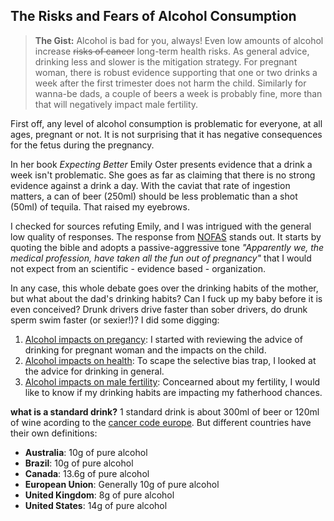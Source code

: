 ## The Risks and Fears of Alcohol Consumption 

> **The Gist:** Alcohol is bad for you, always! Even low amounts of alcohol increase ~~risks of cancer~~ long-term health risks. As general advice, drinking less and slower is the mitigation strategy. For pregnant woman, there is robust evidence supporting that one or two drinks a week after the first trimester does not harm the child. Similarly for wanna-be dads, a couple of beers a week is probably fine, more than that will negatively impact male fertility.

First off, any level of alcohol consumption is problematic for everyone, at all ages, pregnant or not. It is not surprising that it has negative consequences for the fetus during the pregnancy. 

In her book _Expecting Better_ Emily Oster presents evidence that a drink a week isn't problematic. She goes as far as claiming that there is no strong evidence against a drink a day. With the caviat that rate of ingestion matters, a can of beer (250ml) should be less problematic than a shot (50ml) of tequila. That raised my eyebrows. 

I checked for sources refuting Emily, and I was intrigued with the general low quality of responses. The response from [NOFAS](https://depts.washington.edu/fasdpn/pdfs/astley-oster2013.pdf) stands out. It starts by quoting the bible and adopts a passive-aggressive tone _"Apparently
we, the medical profession, have taken all the fun out of pregnancy"_ that I would not expect from an scientific - evidence based - organization. 

In any case, this whole debate goes over the drinking habits of the mother, but what about the dad's drinking habits? Can I fuck up my baby before it is even conceived? Drunk drivers drive faster than sober drivers, do drunk sperm swim faster (or sexier!)? I did some digging:

1. [Alcohol impacts on pregancy](alcohol/alcohol_impacts_on_pregnancy.md): I started with reviewing the advice of drinking for pregnant woman and the impacts on the child. 
2. [Alcohol impacts on health](alcohol/alcohol_impacts_on_health.md): To scape the selective bias trap, I looked at the advice for drinking in general. 
3. [Alcohol impacts on male fertility](alcohol/alcohol_impacts_on_male_fertility.md): Concearned about my fertility, I would like to know if my drinking habits are impacting my fatherhood chances.

**what is a standard drink?** 1 standard drink is about 300ml of beer or 120ml of wine acording to the [cancer code europe](https://cancer-code-europe.iarc.fr/index.php/en/ecac-12-ways/alcohol-recommendation/27-standard-drink). But different countries have their own definitions:

- **Australia**: 10g of pure alcohol
- **Brazil**: 10g of pure alcohol
- **Canada**: 13.6g of pure alcohol
- **European Union**: Generally 10g of pure alcohol
- **United Kingdom**: 8g of pure alcohol
- **United States**: 14g of pure alcohol
